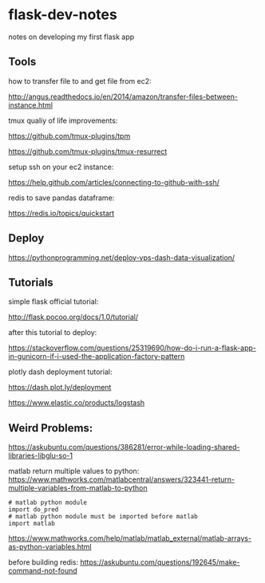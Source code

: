# flask-dev-notes
notes on developing my first flask app

## Tools

how to transfer file to and get file from ec2:

http://angus.readthedocs.io/en/2014/amazon/transfer-files-between-instance.html

tmux qualiy of life improvements:

https://github.com/tmux-plugins/tpm

https://github.com/tmux-plugins/tmux-resurrect

setup ssh on your ec2 instance:

https://help.github.com/articles/connecting-to-github-with-ssh/

redis to save pandas dataframe:

https://redis.io/topics/quickstart

## Deploy

https://pythonprogramming.net/deploy-vps-dash-data-visualization/

## Tutorials

simple flask official tutorial:

http://flask.pocoo.org/docs/1.0/tutorial/

after this tutorial to deploy:

https://stackoverflow.com/questions/25319690/how-do-i-run-a-flask-app-in-gunicorn-if-i-used-the-application-factory-pattern

plotly dash deployment tutorial:

https://dash.plot.ly/deployment


https://www.elastic.co/products/logstash

## Weird Problems:

https://askubuntu.com/questions/386281/error-while-loading-shared-libraries-libglu-so-1

matlab return multiple values to python: https://www.mathworks.com/matlabcentral/answers/323441-return-multiple-variables-from-matlab-to-python

```
# matlab python module
import do_pred
# matlab python module must be imported before matlab
import matlab
```

https://www.mathworks.com/help/matlab/matlab_external/matlab-arrays-as-python-variables.html

before building redis: 
https://askubuntu.com/questions/192645/make-command-not-found
